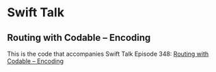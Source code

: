# Swift Talk
## Routing with Codable – Encoding

This is the code that accompanies Swift Talk Episode 348: [Routing with Codable – Encoding](https://talk.objc.io/episodes/S01E348-routing-with-codable-encoding)
